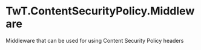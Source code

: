 # TwT.ContentSecurityPolicy.Middleware
Middleware that can be used for using Content Security Policy headers
